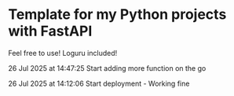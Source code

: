 
# Template for my Python projects with FastAPI
Feel free to use! Loguru included!


26 Jul 2025 at 14:47:25
Start adding more function on the go


26 Jul 2025 at 14:12:06
Start deployment - Working fine
